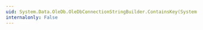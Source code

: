```yaml
---
uid: System.Data.OleDb.OleDbConnectionStringBuilder.ContainsKey(System.String)
internalonly: False
---
```

